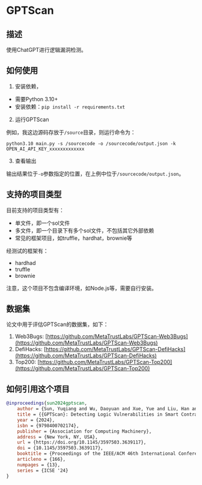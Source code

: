 # GPTScan

## 描述

使用ChatGPT进行逻辑漏洞检测。

## 如何使用

1. 安装依赖，

- 需要Python 3.10+
- 安装依赖：`pip install -r requirements.txt`

2. 运行GPTScan

例如，我这边源码存放于`/source`目录，则运行命令为：

```shell
python3.10 main.py -s /sourcecode -o /sourcecode/output.json -k OPEN_AI_API_KEY_xxxxxxxxxxxxx
```

3. 查看输出

输出结果位于`-o`参数指定的位置，在上例中位于`/sourcecode/output.json`。

## 支持的项目类型

目前支持的项目类型有：
- 单文件，即一个sol文件
- 多文件，即一个目录下有多个sol文件，不包括其它外部依赖
- 常见的框架项目，如truffle，hardhat，brownie等

经测试的框架有：
- hardhad
- truffle
- brownie

注意，这个项目不包含编译环境，如Node.js等，需要自行安装。

## 数据集

论文中用于评估GPTScan的数据集，如下：
1. Web3Bugs: [https://github.com/MetaTrustLabs/GPTScan-Web3Bugs](https://github.com/MetaTrustLabs/GPTScan-Web3Bugs)
2. DefiHacks: [https://github.com/MetaTrustLabs/GPTScan-DefiHacks](https://github.com/MetaTrustLabs/GPTScan-DefiHacks)
3. Top200: [https://github.com/MetaTrustLabs/GPTScan-Top200](https://github.com/MetaTrustLabs/GPTScan-Top200)


## 如何引用这个项目

```bibtex
@inproceedings{sun2024gptscan,
    author = {Sun, Yuqiang and Wu, Daoyuan and Xue, Yue and Liu, Han and Wang, Haijun and Xu, Zhengzi and Xie, Xiaofei and Liu, Yang},
    title = {{GPTScan}: Detecting Logic Vulnerabilities in Smart Contracts by Combining GPT with Program Analysis},
    year = {2024},
    isbn = {9798400702174},
    publisher = {Association for Computing Machinery},
    address = {New York, NY, USA},
    url = {https://doi.org/10.1145/3597503.3639117},
    doi = {10.1145/3597503.3639117},
    booktitle = {Proceedings of the IEEE/ACM 46th International Conference on Software Engineering},
    articleno = {166},
    numpages = {13},
    series = {ICSE '24}
}
```

